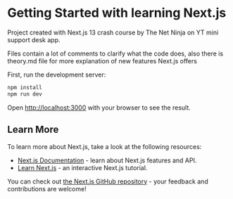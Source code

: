 # Getting Started with learning Next.js

Project created with Next.js 13 crash course by The Net Ninja on YT mini support desk app.

Files contain a lot of comments to clarify what the code does, also there is theory.md file for more explanation of new features Next.js offers

First, run the development server:

```bash
npm install
npm run dev

```

Open [http://localhost:3000](http://localhost:3000) with your browser to see the result.

## Learn More

To learn more about Next.js, take a look at the following resources:

- [Next.js Documentation](https://nextjs.org/docs) - learn about Next.js features and API.
- [Learn Next.js](https://nextjs.org/learn) - an interactive Next.js tutorial.

You can check out [the Next.js GitHub repository](https://github.com/vercel/next.js/) - your feedback and contributions are welcome!
